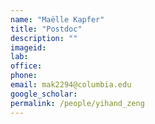 ```yaml
---
name: "Maëlle Kapfer"
title: "Postdoc"
description: ""
imageid:
lab:
office:
phone:
email: mak2294@columbia.edu
google_scholar:
permalink: /people/yihand_zeng
---
```

